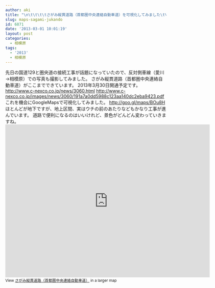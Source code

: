 ```yaml
---
author: aki
title: "\n\t\t\t\tさがみ縦貫道路（首都圏中央連絡自動車道）を可視化してみました\t\t"
slug: maps-sagami-jukando
id: 6871
date: '2013-03-01 10:01:19'
layout: post
categories:
  - 相模原
tags:
  - '2013'
  - 相模原
---
```


先日の国道129と圏央道の接続工事が話題になっていたので、反対側車線（愛川→相模原）での写真も撮影してみました。 さがみ縦貫道路（首都圏中央連絡自動車道）がここまでできています。 2013年3月30日開通予定です。 http://www.c-nexco.co.jp/news/3060.html http://www.c-nexco.co.jp/images/news/3060/191a7a0dd5988c123aa140dc2eba9423.pdf これを機会にGoogleMapsで可視化してみました。 http://goo.gl/maps/BOu8H ほとんどが地下ですが、地上区間、実はウチの前のあたりなどもかなり工事が進んでいます。 道路で便利になるのはいいけれど、景色がどんどん変わっていきますね。<iframe width="640" height="480" frameborder="0" scrolling="no" marginheight="0" marginwidth="0" src="https://maps.google.com/maps/ms?msid=204037678829671636691.0004d6d22e1f2869df57e&amp;msa=0&amp;ie=UTF8&amp;t=h&amp;ll=35.570494,139.308014&amp;spn=0.134044,0.219727&amp;z=12&amp;output=embed"></iframe>  
<small>View [さがみ縦貫道路（首都圏中央連絡自動車道）](https://maps.google.com/maps/ms?msid=204037678829671636691.0004d6d22e1f2869df57e&msa=0&ie=UTF8&t=h&ll=35.570494,139.308014&spn=0.134044,0.219727&z=12&source=embed) in a larger map</small>